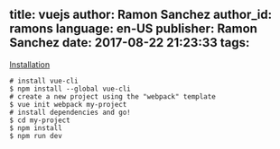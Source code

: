 title: vuejs
author: Ramon Sanchez
author_id: ramons
language: en-US
publisher: Ramon Sanchez
date: 2017-08-22 21:23:33
tags:
---
[Installation](https://vuejs.org/v2/guide/installation.html)
```
# install vue-cli
$ npm install --global vue-cli
# create a new project using the "webpack" template
$ vue init webpack my-project
# install dependencies and go!
$ cd my-project
$ npm install
$ npm run dev
```